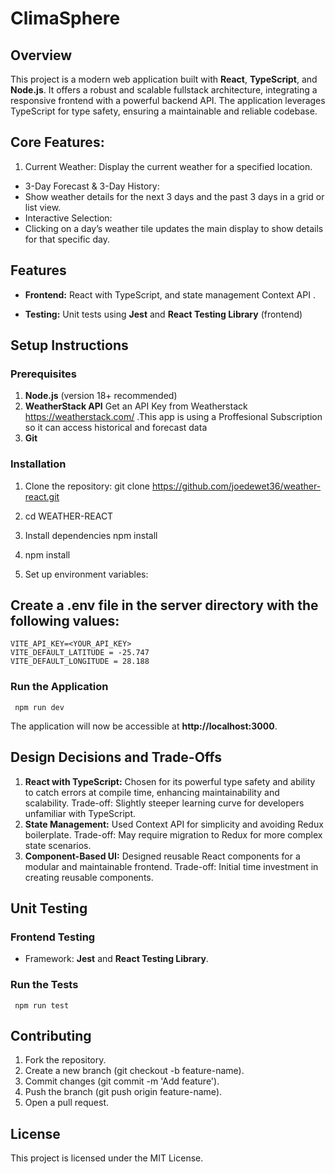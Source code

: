 # ClimaSphere

## Overview

This project is a modern web application built with **React**, **TypeScript**, and **Node.js**. It offers a robust and scalable fullstack architecture, integrating a responsive frontend with a powerful backend API. The application leverages TypeScript for type safety, ensuring a maintainable and reliable codebase.
## Core Features:
1. Current Weather:
   Display the current weather for a specified location.
* 3-Day Forecast & 3-Day History:
* Show weather details for the next 3 days and the past 3 days in a grid or list view.
* Interactive Selection:
* Clicking on a day’s weather tile updates the main display to show details for that specific day.
## Features

*   **Frontend:** React with TypeScript, and state management Context API .

*   **Testing:** Unit tests using **Jest** and **React Testing Library** (frontend) 

## Setup Instructions

### Prerequisites

1.  **Node.js** (version 18+ recommended)
2.  **WeatherStack API**
    Get an API Key from Weatherstack https://weatherstack.com/ .This app is using a Proffesional Subscription so it can access historical and forecast data 
3.  **Git**

### Installation

1.  Clone the repository:
          git clone https://github.com/joedewet36/weather-react.git
2.  cd WEATHER-REACT
3.  Install dependencies
        npm install

14.  npm install
15.  Set up environment variables:  
## Create a .env file in the server directory with the following values:
    VITE_API_KEY=<YOUR_API_KEY>
    VITE_DEFAULT_LATITUDE = -25.747
    VITE_DEFAULT_LONGITUDE = 28.188
### Run the Application
     npm run dev

The application will now be accessible at **http://localhost:3000**.

## Design Decisions and Trade-Offs

1.  **React with TypeScript:** Chosen for its powerful type safety and ability to catch errors at compile time, enhancing maintainability and scalability. Trade-off: Slightly steeper learning curve for developers unfamiliar with TypeScript.
2.  **State Management:** Used Context API for simplicity and avoiding Redux boilerplate. Trade-off: May require migration to Redux for more complex state scenarios.
3.  **Component-Based UI:** Designed reusable React components for a modular and maintainable frontend. Trade-off: Initial time investment in creating reusable components.

## Unit Testing

### Frontend Testing

*   Framework: **Jest** and **React Testing Library**.
### Run the Tests
     npm run test
     

## Contributing

1.  Fork the repository.
2.  Create a new branch (git checkout -b feature-name).
3.  Commit changes (git commit -m 'Add feature').
4.  Push the branch (git push origin feature-name).
5.  Open a pull request.

## License

This project is licensed under the MIT License.